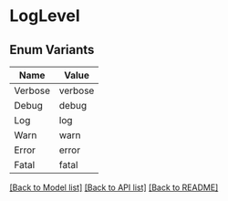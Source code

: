 # LogLevel

## Enum Variants

| Name | Value |
|---- | -----|
| Verbose | verbose |
| Debug | debug |
| Log | log |
| Warn | warn |
| Error | error |
| Fatal | fatal |


[[Back to Model list]](../README.md#documentation-for-models) [[Back to API list]](../README.md#documentation-for-api-endpoints) [[Back to README]](../README.md)


